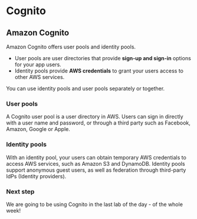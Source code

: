 # Cognito

## Amazon Cognito

Amazon Cognito offers user pools and identity pools.&#x20;

* User pools are user directories that provide **sign-up and sign-in** options for your app users.&#x20;
* Identity pools provide **AWS credentials** to grant your users access to other AWS services.

You can use identity pools and user pools separately or together.

### User pools

A Cognito user pool is a user directory in AWS. Users can sign in directly with a user name and password, or through a third party such as Facebook, Amazon, Google or Apple.

### Identity pools

With an identity pool, your users can obtain temporary AWS credentials to access AWS services, such as Amazon S3 and DynamoDB. Identity pools support anonymous guest users, as well as federation through third-party IdPs (Identity providers).

### Next step

We are going to be using Cognito in the last lab of the day - of the whole week!&#x20;
